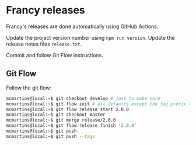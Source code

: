 # Francy releases

Francy's releases are done automatically using GitHub Actions.

Update the project version number using `npm run version`.
Update the release notes files `release.txt`.

Commit and follow Git Flow instructions.

## Git Flow

Follow the git flow:

```bash
mcmartins@local:~$ git checkout develop # just to make sure
mcmartins@local:~$ git flow init # all defaults except the tag prefix that should be 'v'
mcmartins@local:~$ git flow release start 2.0.0
mcmartins@local:~$ git checkout master
mcmartins@local:~$ git merge release/2.0.0
mcmartins@local:~$ git flow release finish '2.0.0'
mcmartins@local:~$ git push
mcmartins@local:~$ git push --tags
```
